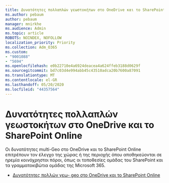 ```yaml
---
title: Δυνατότητες πολλαπλών γεωστοκήτων στο OneDrive και το SharePoint Online
ms.author: pebaum
author: pebaum
manager: mnirkhe
ms.audience: Admin
ms.topic: article
ROBOTS: NOINDEX, NOFOLLOW
localization_priority: Priority
ms.collection: Adm_O365
ms.custom:
- "9001088"
- "5694"
ms.openlocfilehash: e0b22710e4a6924deacea4a624ffeb3188d0629f
ms.sourcegitcommit: bd7c03d4e994abb45c43510adca20b7600a87091
ms.translationtype: MT
ms.contentlocale: el-GR
ms.lasthandoff: 05/20/2020
ms.locfileid: "44357564"
---
```

# <a name="multi-geo-capabilities-in-onedrive-and-sharepoint-online"></a>Δυνατότητες πολλαπλών γεωστοκήτων στο OneDrive και το SharePoint Online

Οι δυνατότητες multi-Geo στο OneDrive και το SharePoint Online επιτρέπουν τον έλεγχο της χώρας ή της περιοχής όπου αποθηκεύονται σε ηρεμία κοινόχρηστοι πόροι, όπως οι τοποθεσίες ομάδας του SharePoint και τα γραμματοκιβώτια ομάδας της Microsoft 365.
- [Δυνατότητες πολλών γεω- geo στο OneDrive και το SharePoint Online](https://docs.microsoft.com/office365/enterprise/multi-geo-capabilities-in-onedrive-and-sharepoint-online-in-office-365)
